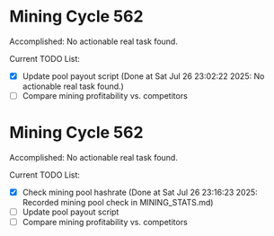 # Mining Cycle 562

Accomplished: No actionable real task found.

Current TODO List:

- [x] Update pool payout script  (Done at Sat Jul 26 23:02:22 2025: No actionable real task found.)
- [ ] Compare mining profitability vs. competitors

# Mining Cycle 562

Accomplished: No actionable real task found.

Current TODO List:

- [x] Check mining pool hashrate  (Done at Sat Jul 26 23:16:23 2025: Recorded mining pool check in MINING_STATS.md)
- [ ] Update pool payout script
- [ ] Compare mining profitability vs. competitors